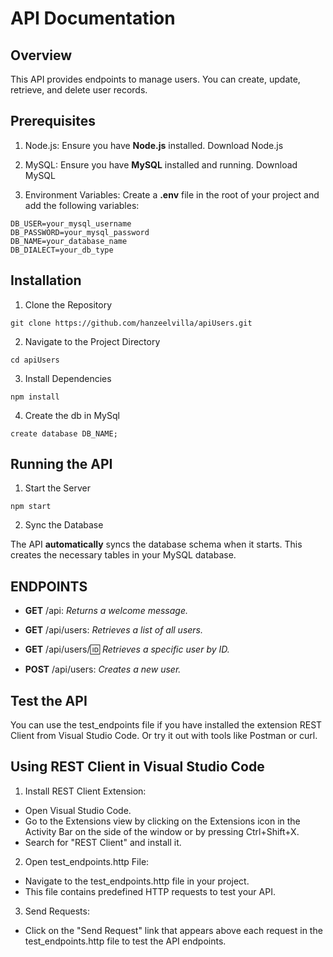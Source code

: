 # API Documentation

## Overview
This API provides endpoints to manage users. You can create, update, retrieve, and delete user records.

## Prerequisites
1. Node.js: Ensure you have **Node.js** installed. Download Node.js

2. MySQL: Ensure you have **MySQL** installed and running. Download MySQL

3. Environment Variables: Create a **.env** file in the root of your project and add the following variables:

```
DB_USER=your_mysql_username
DB_PASSWORD=your_mysql_password
DB_NAME=your_database_name
DB_DIALECT=your_db_type
```
## Installation
1. Clone the Repository
```
git clone https://github.com/hanzeelvilla/apiUsers.git
```

2. Navigate to the Project Directory
```
cd apiUsers
```

3. Install Dependencies
```
npm install
```

4. Create the db in MySql
```
create database DB_NAME;
```

## Running the API

1. Start the Server
```
npm start
```

2. Sync the Database

The API **automatically** syncs the database schema when it starts. This creates the necessary tables in your MySQL database.

## ENDPOINTS
- **GET** /api: *Returns a welcome message.*

- **GET** /api/users: *Retrieves a list of all users.*

- **GET** /api/users/:id: *Retrieves a specific user by ID.*

- **POST** /api/users: *Creates a new user.*

## Test the API
You can use the test_endpoints file if you have installed the extension REST Client from Visual Studio Code. Or try it out with tools like Postman or curl.

## Using REST Client in Visual Studio Code
1. Install REST Client Extension:
- Open Visual Studio Code.
- Go to the Extensions view by clicking on the Extensions icon in the Activity Bar on the side of the window or by pressing Ctrl+Shift+X.
- Search for "REST Client" and install it.

2. Open test_endpoints.http File:
- Navigate to the test_endpoints.http file in your project.
- This file contains predefined HTTP requests to test your API.

3. Send Requests:
- Click on the "Send Request" link that appears above each request in the test_endpoints.http file to test the API endpoints.